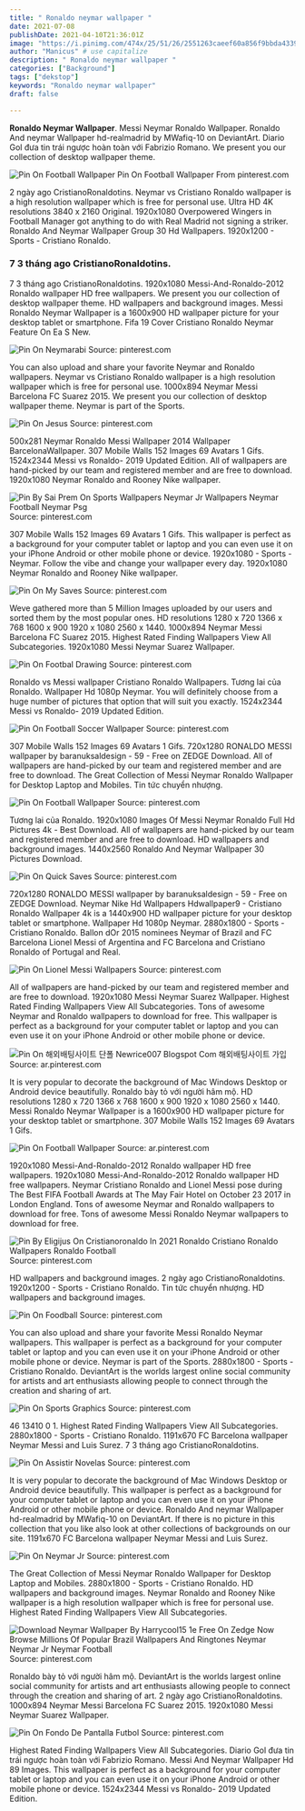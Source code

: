 ```yaml
---
title: " Ronaldo neymar wallpaper "
date: 2021-07-08
publishDate: 2021-04-10T21:36:01Z
image: "https://i.pinimg.com/474x/25/51/26/2551263caeef60a856f9bbda43397e18.jpg"
author: "Manicus" # use capitalize
description: " Ronaldo neymar wallpaper "
categories: ["Background"]
tags: ["dekstop"]
keywords: "Ronaldo neymar wallpaper"
draft: false

---
```



**Ronaldo Neymar Wallpaper**. Messi Neymar Ronaldo Wallpaper. Ronaldo And neymar Wallpaper hd-realmadrid by MWafiq-10 on DeviantArt. Diario Gol đưa tin trái ngược hoàn toàn với Fabrizio Romano. We present you our collection of desktop wallpaper theme.

![Pin On Football Wallpaper](https://i.pinimg.com/originals/21/ad/e5/21ade510ebea2ec46ef755ee97d17279.jpg "Pin On Football Wallpaper")
Pin On Football Wallpaper From pinterest.com


2 ngày ago CristianoRonaldotins. Neymar vs Cristiano Ronaldo wallpaper is a high resolution wallpaper which is free for personal use. Ultra HD 4K resolutions 3840 x 2160 Original. 1920x1080 Overpowered Wingers in Football Manager got anything to do with Real Madrid not signing a striker. Ronaldo And Neymar Wallpaper Group 30 Hd Wallpapers. 1920x1200 - Sports - Cristiano Ronaldo.

### 7 3 tháng ago CristianoRonaldotins.

7 3 tháng ago CristianoRonaldotins. 1920x1080 Messi-And-Ronaldo-2012 Ronaldo wallpaper HD free wallpapers. We present you our collection of desktop wallpaper theme. HD wallpapers and background images. Messi Ronaldo Neymar Wallpaper is a 1600x900 HD wallpaper picture for your desktop tablet or smartphone. Fifa 19 Cover Cristiano Ronaldo Neymar Feature On Ea S New.


![Pin On Neymarabi](https://i.pinimg.com/originals/6c/c0/6f/6cc06f19b47e4c2cce8d2353545e0c7f.jpg "Pin On Neymarabi")
Source: pinterest.com

You can also upload and share your favorite Neymar and Ronaldo wallpapers. Neymar vs Cristiano Ronaldo wallpaper is a high resolution wallpaper which is free for personal use. 1000x894 Neymar Messi Barcelona FC Suarez 2015. We present you our collection of desktop wallpaper theme. Neymar is part of the Sports.

![Pin On Jesus](https://i.pinimg.com/originals/cb/36/7e/cb367efd88175c08e354abdae3265fe9.jpg "Pin On Jesus")
Source: pinterest.com

500x281 Neymar Ronaldo Messi Wallpaper 2014 Wallpaper BarcelonaWallpaper. 307 Mobile Walls 152 Images 69 Avatars 1 Gifs. 1524x2344 Messi vs Ronaldo- 2019 Updated Edition. All of wallpapers are hand-picked by our team and registered member and are free to download. 1920x1080 Neymar Ronaldo and Rooney Nike wallpaper.

![Pin By Sai Prem On Sports Wallpapers Neymar Jr Wallpapers Neymar Football Neymar Psg](https://i.pinimg.com/originals/79/25/f6/7925f683d0f506a058d859bf4a06939f.jpg "Pin By Sai Prem On Sports Wallpapers Neymar Jr Wallpapers Neymar Football Neymar Psg")
Source: pinterest.com

307 Mobile Walls 152 Images 69 Avatars 1 Gifs. This wallpaper is perfect as a background for your computer tablet or laptop and you can even use it on your iPhone Android or other mobile phone or device. 1920x1080 - Sports - Neymar. Follow the vibe and change your wallpaper every day. 1920x1080 Neymar Ronaldo and Rooney Nike wallpaper.

![Pin On My Saves](https://i.pinimg.com/originals/b1/3a/63/b13a630a52a5c6f8aa505040846fad39.jpg "Pin On My Saves")
Source: pinterest.com

Weve gathered more than 5 Million Images uploaded by our users and sorted them by the most popular ones. HD resolutions 1280 x 720 1366 x 768 1600 x 900 1920 x 1080 2560 x 1440. 1000x894 Neymar Messi Barcelona FC Suarez 2015. Highest Rated Finding Wallpapers View All Subcategories. 1920x1080 Messi Neymar Suarez Wallpaper.

![Pin On Footbal Drawing](https://i.pinimg.com/originals/ad/0a/29/ad0a2910f3ae1d2b07f316f0ecc0457e.jpg "Pin On Footbal Drawing")
Source: pinterest.com

Ronaldo vs Messi wallpaper Cristiano Ronaldo Wallpapers. Tương lai của Ronaldo. Wallpaper Hd 1080p Neymar. You will definitely choose from a huge number of pictures that option that will suit you exactly. 1524x2344 Messi vs Ronaldo- 2019 Updated Edition.

![Pin On Football Soccer Wallpaper](https://i.pinimg.com/originals/65/9b/a8/659ba879f69fc00b9417baa152b30572.png "Pin On Football Soccer Wallpaper")
Source: pinterest.com

307 Mobile Walls 152 Images 69 Avatars 1 Gifs. 720x1280 RONALDO MESSI wallpaper by baranuksaldesign - 59 - Free on ZEDGE Download. All of wallpapers are hand-picked by our team and registered member and are free to download. The Great Collection of Messi Neymar Ronaldo Wallpaper for Desktop Laptop and Mobiles. Tin tức chuyển nhượng.

![Pin On Football Wallpaper](https://i.pinimg.com/originals/21/ad/e5/21ade510ebea2ec46ef755ee97d17279.jpg "Pin On Football Wallpaper")
Source: pinterest.com

Tương lai của Ronaldo. 1920x1080 Images Of Messi Neymar Ronaldo Full Hd Pictures 4k - Best Download. All of wallpapers are hand-picked by our team and registered member and are free to download. HD wallpapers and background images. 1440x2560 Ronaldo And Neymar Wallpaper 30 Pictures Download.

![Pin On Quick Saves](https://i.pinimg.com/originals/93/65/ec/9365ec3413f4c65b4641f1ddb99e2355.jpg "Pin On Quick Saves")
Source: pinterest.com

720x1280 RONALDO MESSI wallpaper by baranuksaldesign - 59 - Free on ZEDGE Download. Neymar Nike Hd Wallpapers Hdwallpaper9 - Cristiano Ronaldo Wallpaper 4k is a 1440x900 HD wallpaper picture for your desktop tablet or smartphone. Wallpaper Hd 1080p Neymar. 2880x1800 - Sports - Cristiano Ronaldo. Ballon dOr 2015 nominees Neymar of Brazil and FC Barcelona Lionel Messi of Argentina and FC Barcelona and Cristiano Ronaldo of Portugal and Real.

![Pin On Lionel Messi Wallpapers](https://i.pinimg.com/originals/6d/30/19/6d301946f74244ad265b80c0ba9d3c68.jpg "Pin On Lionel Messi Wallpapers")
Source: pinterest.com

All of wallpapers are hand-picked by our team and registered member and are free to download. 1920x1080 Messi Neymar Suarez Wallpaper. Highest Rated Finding Wallpapers View All Subcategories. Tons of awesome Neymar and Ronaldo wallpapers to download for free. This wallpaper is perfect as a background for your computer tablet or laptop and you can even use it on your iPhone Android or other mobile phone or device.

![Pin On 해외배팅사이트 단폴 Newrice007 Blogspot Com 해외배팅사이트 가입](https://i.pinimg.com/originals/71/b4/a4/71b4a4c15ff6b6c4198e50c8e6aeb717.jpg "Pin On 해외배팅사이트 단폴 Newrice007 Blogspot Com 해외배팅사이트 가입")
Source: ar.pinterest.com

It is very popular to decorate the background of Mac Windows Desktop or Android device beautifully. Ronaldo bày tỏ với người hâm mộ. HD resolutions 1280 x 720 1366 x 768 1600 x 900 1920 x 1080 2560 x 1440. Messi Ronaldo Neymar Wallpaper is a 1600x900 HD wallpaper picture for your desktop tablet or smartphone. 307 Mobile Walls 152 Images 69 Avatars 1 Gifs.

![Pin On Football Wallpaper](https://i.pinimg.com/originals/3a/54/0b/3a540b0cabb419483ed01d89963b2657.jpg "Pin On Football Wallpaper")
Source: ar.pinterest.com

1920x1080 Messi-And-Ronaldo-2012 Ronaldo wallpaper HD free wallpapers. 1920x1080 Messi-And-Ronaldo-2012 Ronaldo wallpaper HD free wallpapers. Neymar Cristiano Ronaldo and Lionel Messi pose during The Best FIFA Football Awards at The May Fair Hotel on October 23 2017 in London England. Tons of awesome Neymar and Ronaldo wallpapers to download for free. Tons of awesome Messi Ronaldo Neymar wallpapers to download for free.

![Pin By Eligijus On Cristianoronaldo In 2021 Ronaldo Cristiano Ronaldo Wallpapers Ronaldo Football](https://i.pinimg.com/originals/55/e1/5b/55e15bb366ceace290263479ac6cfabe.jpg "Pin By Eligijus On Cristianoronaldo In 2021 Ronaldo Cristiano Ronaldo Wallpapers Ronaldo Football")
Source: pinterest.com

HD wallpapers and background images. 2 ngày ago CristianoRonaldotins. 1920x1200 - Sports - Cristiano Ronaldo. Tin tức chuyển nhượng. HD wallpapers and background images.

![Pin On Foodball](https://i.pinimg.com/originals/7d/a8/8f/7da88fbcb9000d8ea878f9e82641ba36.jpg "Pin On Foodball")
Source: pinterest.com

You can also upload and share your favorite Messi Ronaldo Neymar wallpapers. This wallpaper is perfect as a background for your computer tablet or laptop and you can even use it on your iPhone Android or other mobile phone or device. Neymar is part of the Sports. 2880x1800 - Sports - Cristiano Ronaldo. DeviantArt is the worlds largest online social community for artists and art enthusiasts allowing people to connect through the creation and sharing of art.

![Pin On Sports Graphics](https://i.pinimg.com/originals/ef/1f/8c/ef1f8cbc3a9738063fd05c5e2c5b32b2.png "Pin On Sports Graphics")
Source: pinterest.com

46 13410 0 1. Highest Rated Finding Wallpapers View All Subcategories. 2880x1800 - Sports - Cristiano Ronaldo. 1191x670 FC Barcelona wallpaper Neymar Messi and Luis Surez. 7 3 tháng ago CristianoRonaldotins.

![Pin On Assistir Novelas](https://i.pinimg.com/originals/4a/f0/d7/4af0d786981aa833e43dfff6dc680f19.jpg "Pin On Assistir Novelas")
Source: pinterest.com

It is very popular to decorate the background of Mac Windows Desktop or Android device beautifully. This wallpaper is perfect as a background for your computer tablet or laptop and you can even use it on your iPhone Android or other mobile phone or device. Ronaldo And neymar Wallpaper hd-realmadrid by MWafiq-10 on DeviantArt. If there is no picture in this collection that you like also look at other collections of backgrounds on our site. 1191x670 FC Barcelona wallpaper Neymar Messi and Luis Surez.

![Pin On Neymar Jr](https://i.pinimg.com/originals/f4/6c/0c/f46c0c7562f1f552975371155ca36231.jpg "Pin On Neymar Jr")
Source: pinterest.com

The Great Collection of Messi Neymar Ronaldo Wallpaper for Desktop Laptop and Mobiles. 2880x1800 - Sports - Cristiano Ronaldo. HD wallpapers and background images. Neymar Ronaldo and Rooney Nike wallpaper is a high resolution wallpaper which is free for personal use. Highest Rated Finding Wallpapers View All Subcategories.

![Download Neymar Wallpaper By Harrycool15 1e Free On Zedge Now Browse Millions Of Popular Brazil Wallpapers And Ringtones Neymar Neymar Jr Neymar Football](https://i.pinimg.com/originals/6a/af/f3/6aaff3e3ac74f93d924f5edcd45988f4.jpg "Download Neymar Wallpaper By Harrycool15 1e Free On Zedge Now Browse Millions Of Popular Brazil Wallpapers And Ringtones Neymar Neymar Jr Neymar Football")
Source: pinterest.com

Ronaldo bày tỏ với người hâm mộ. DeviantArt is the worlds largest online social community for artists and art enthusiasts allowing people to connect through the creation and sharing of art. 2 ngày ago CristianoRonaldotins. 1000x894 Neymar Messi Barcelona FC Suarez 2015. 1920x1080 Messi Neymar Suarez Wallpaper.

![Pin On Fondo De Pantalla Futbol](https://i.pinimg.com/474x/25/51/26/2551263caeef60a856f9bbda43397e18.jpg "Pin On Fondo De Pantalla Futbol")
Source: pinterest.com

Highest Rated Finding Wallpapers View All Subcategories. Diario Gol đưa tin trái ngược hoàn toàn với Fabrizio Romano. Messi And Neymar Wallpaper Hd 89 Images. This wallpaper is perfect as a background for your computer tablet or laptop and you can even use it on your iPhone Android or other mobile phone or device. 1524x2344 Messi vs Ronaldo- 2019 Updated Edition.

